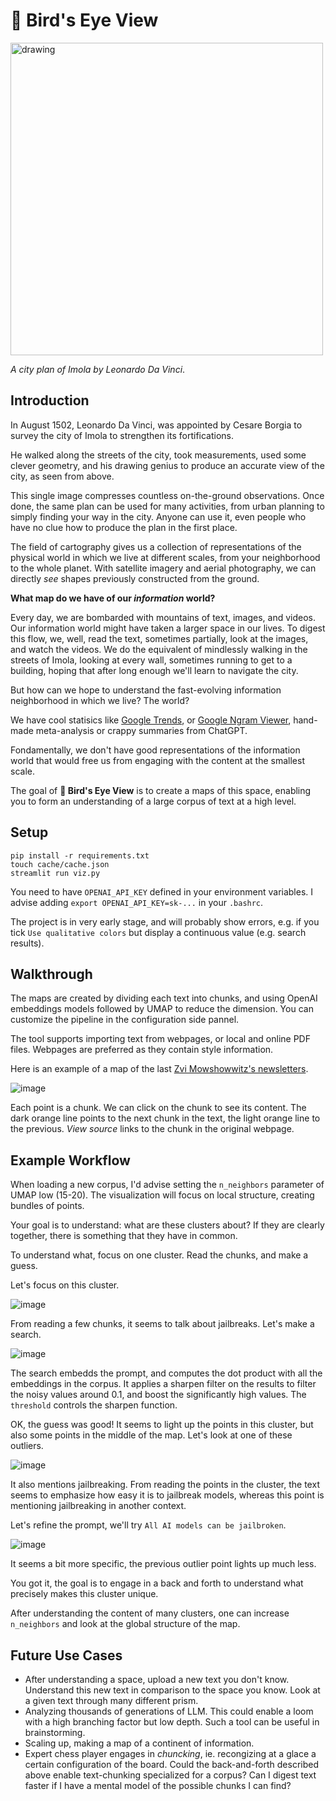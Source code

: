 # 🦉 Bird's Eye View


<img src="img/plan-of-Imola.jpg" alt="drawing" width="500"/>

_A city plan of Imola by Leonardo Da Vinci_.

## Introduction

In August 1502, Leonardo Da Vinci, was appointed by Cesare Borgia to survey the city of Imola to strengthen its fortifications. 

He walked along the streets of the city, took measurements, used some clever geometry, and his drawing genius to produce an accurate view of the city, as seen from above.

This single image compresses countless on-the-ground observations. Once done, the same plan can be used for many activities, from urban planning to simply finding your way in the city. Anyone can use it, even people who have no clue how to produce the plan in the first place.

The field of cartography gives us a collection of representations of the physical world in which we live at different scales, from your neighborhood to the whole planet. With satellite imagery and aerial photography, we can directly _see_ shapes previously constructed from the ground.

**What map do we have of our _information_ world?**

Every day, we are bombarded with mountains of text, images, and videos. Our information world might have taken a larger space in our lives. To digest this flow, we, well, read the text, sometimes partially, look at the images, and watch the videos. We do the equivalent of mindlessly walking in the streets of Imola, looking at every wall, sometimes running to get to a building, hoping that after long enough we'll learn to navigate the city. 

But how can we hope to understand the fast-evolving information neighborhood in which we live? The world?

We have cool statisics like [Google Trends](https://trends.google.com/trends/), or [Google Ngram Viewer](https://books.google.com/ngrams/), hand-made meta-analysis or crappy summaries from ChatGPT.

Fondamentally, we don't have good representations of the information world that would free us from engaging with the content at the smallest scale.

The goal of **🦉 Bird's Eye View** is to create a maps of this space, enabling you to form an understanding of a large corpus of text at a high level.

## Setup

```
pip install -r requirements.txt
touch cache/cache.json
streamlit run viz.py
```

You need to have `OPENAI_API_KEY` defined in your environment variables. I advise adding `export OPENAI_API_KEY=sk-...` in your `.bashrc`.

The project is in very early stage, and will probably show errors, e.g. if you tick `Use qualitative colors` but display a continuous value (e.g. search results).

## Walkthrough

The maps are created by dividing each text into chunks, and using OpenAI embeddings models followed by UMAP to reduce the dimension. You can customize the pipeline in the configuration side pannel.

The tool supports importing text from webpages, or local and online PDF files. Webpages are preferred as they contain style information.

Here is an example of a map of the last 
[Zvi Mowshowwitz's newsletters](https://thezvi.substack.com/).

![image](img/map-zvi.png)

Each point is a chunk. We can click on the chunk to see its content. The dark orange line points to the next chunk in the text, the light orange line to the previous. _View source_ links to the chunk in the original webpage.

## Example Workflow

When loading a new corpus, I'd advise setting the `n_neighbors` parameter of UMAP low (15-20). The visualization will focus on local structure, creating bundles of points.

Your goal is to understand: what are these clusters about? If they are clearly together, there is something that they have in common.

To understand what, focus on one cluster. Read the chunks, and make a guess. 

Let's focus on this cluster.

![image](img/focus-cluster.png)

From reading a few chunks, it seems to talk about jailbreaks. Let's make a search.

![image](img/first-search.png)

The search embedds the prompt, and computes the dot product with all the embeddings in the corpus. It applies a sharpen filter on the results to filter the noisy values around 0.1, and boost the significantly high values. The `threshold` controls the sharpen function.

OK, the guess was good! It seems to light up the points in this cluster, but also some points in the middle of the map. Let's look at one of these outliers.

![image](img/negative-point.png)

It also mentions jailbreaking. From reading the points in the cluster, the text seems to emphasize how easy it is to jailbreak models, whereas this point is mentioning jailbreaking in another context. 

Let's refine the prompt, we'll try `All AI models can be jailbroken`.

![image](img/second-search.png)

It seems a bit more specific, the previous outlier point lights up much less.

You got it, the goal is to engage in a back and forth to understand what precisely makes this cluster unique. 

After understanding the content of many clusters, one can increase `n_neighbors` and look at the global structure of the map.



## Future Use Cases

* After understanding a space, upload a new text you don't know. Understand this new text in comparison to the space you know. Look at a given text through many different prism.
* Analyzing thousands of generations of LLM. This could enable a loom with a high branching factor but low depth. Such a tool can be useful in brainstorming.
* Scaling up, making a map of a continent of information.
* Expert chess player engages in _chuncking_, ie. recongizing at a glace a certain configuration of the board. Could the back-and-forth described above enable text-chunking specialized for a corpus? Can I digest text faster if I have a mental model of the possible chunks I can find?